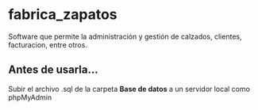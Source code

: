 # fabrica_zapatos
Software que permite la administración y gestión de calzados, clientes, facturacion, entre otros.

## Antes de usarla...
Subir el archivo .sql de la carpeta **Base de datos** a un servidor local como phpMyAdmin 
